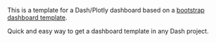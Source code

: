 This is a template for a Dash/Plotly dashboard based on a [bootstrap dashboard template](https://github.com/victorvalentee/bootstrap_dashboard_template).

Quick and easy way to get a dashboard template in any Dash project.
